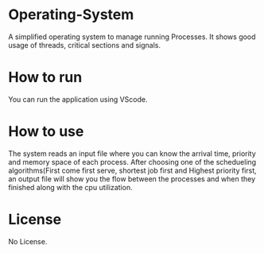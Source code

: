 # Operating-System
A simplified operating system to manage running Processes. It shows good usage of threads, critical sections and signals.
# How to run
You can run the application using VScode.
# How to use
The system reads an input file where you can know the arrival time, priority and memory space of each process. After choosing one of the schedueling algorithms(First come first serve, shortest job first and Highest priority first, an output file will show you the flow between the processes and when they finished along with the cpu utilization.
# License
No License.

